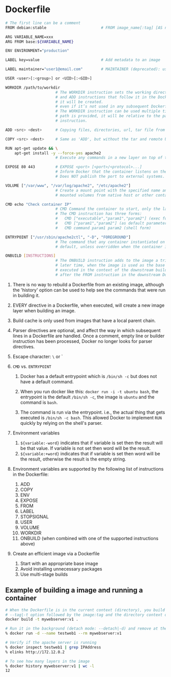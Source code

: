 # Dockerfile

```bash
# The first line can be a comment
FROM debian:stable                        # FROM image_name[:tag] [AS name]

ARG VARIABLE_NAME=xxx
ARG FROM base:${VARIABLE_NAME}

ENV ENVIRONMENT="production"

LABEL key=value                           # Add metadata to an image

LABEL maintainer="user1@email.com"        # MAINTAINER (deprecated): use LABEL maintainer

USER <user>[:<group>] or <UID>[:<GID>]

WORKDIR /path/to/workdir
                      # The WORKDIR instruction sets the working directory for any RUN, CMD, ENTRYPOINT, COPY
                      # and ADD instructions that follow it in the Dockerfile. If the WORKDIR doesn’t exist,
                      # it will be created.
                      # even if it’s not used in any subsequent Dockerfile instruction.
                      # The WORKDIR instruction can be used multiple times in a Dockerfile. If a relative
                      # path is provided, it will be relative to the path of the previous WORKDIR
                      # instruction. 

ADD <src> <dest>      # Copying files, directories, url, tar file from the host to the image during build

COPY <src> <dest>     # Same as 'ADD', but without the tar and remote URL handling.

RUN apt-get update && \
    apt-get install -y --force-yes apache2
                      # Execute any commands in a new layer on top of the current image and commit the results

EXPOSE 80 443         # EXPOSE <port> [<port>/<protocol>...] 
                      # Inform Docker that the container listens on the specified network ports at runtime
                      # Does NOT publish the port to external systems.

VOLUME ["/var/www", "/var/log/apache2", "/etc/apache2"]
                      # Create a mount point with the specified name and marks it as holding externally
                      # mounted volumes from native host or other containers

CMD echo "Check container IP"
                      # CMD Command the container to start, only the last CMD will be run if multiple specified.
                      # The CMD instruction has three forms:
                      #   CMD ["executable","param1","param2"] (exec form, this is the preferred form)
                      #   CMD ["param1","param2"] (as default parameters to ENTRYPOINT)
                      #   CMD command param1 param2 (shell form)

ENTRYPOINT ["/usr/sbin/apache2ctl", "-D", "FOREGROUND"]
                      # The command that any container instantiated on the image will execute on startup by
                      # default, unless overridden when the container is started.

ONBUILD [INSTRUCTIONS]
                      # The ONBUILD instruction adds to the image a trigger instruction to be executed at a
                      # later time, when the image is used as the base for another build. The trigger will be
                      # executed in the context of the downstream build, as if it had been inserted immediately
                      # after the FROM instruction in the downstream Dockerfile.

```

1. There is no way to rebuild a Dockerfile from an existing image, although the 'history' option can be used to help
   see the commands that were run in building it.

1. EVERY directive in a Dockerfile, when executed, will create a new image layer when building an image.

1. Build cache is only used from images that have a local parent chain.

1. Parser directives are optional, and affect the way in which subsequent lines in a Dockerfile are handled. Once a
   comment, empty line or builder instruction has been processed, Docker no longer looks for parser directives.

1. Escape character: `\` or `

1. `CMD` vs. `ENTRYPOINT`
   1. Docker has a default entrypoint which is `/bin/sh -c` but does not have a default command.

   1. When you run docker like this: `docker run -i -t ubuntu bash`, the entrypoint is the default `/bin/sh -c`,
      the image is `ubuntu` and the command is `bash`.

   1. The command is run via the entrypoint. i.e., the actual thing that gets executed is `/bin/sh -c bash`. 
      This allowed Docker to implement `RUN` quickly by relying on the shell's parser.

1. Environment variables
   1. `${variable:-word}` indicates that if variable is set then the result will be that value. If variable is not set
      then word will be the result.
   1. `${variable:+word}` indicates that if variable is set then word will be the result, otherwise the result is the
      empty string.

1. Environment variables are supported by the following list of instructions in the Dockerfile:
   1. ADD
   1. COPY
   1. ENV
   1. EXPOSE
   1. FROM
   1. LABEL
   1. STOPSIGNAL
   1. USER
   1. VOLUME
   1. WORKDIR
   1. ONBUILD (when combined with one of the supported instructions above)

1. Create an efficient image via a Dockerfile
   1. Start with an appropriate base image
   1. Avoid installing unnecessary packages
   1. Use multi-stage builds


## Example of building a image and running a container

```bash
# When the Dockerfile is in the current context (directory), you build it with an image name and tag with the
# --tag|-t option followed by the image:tag and the directory context of the file, in this case '.'.
docker build -t mywebserver:v1 .

# Run it in the background (detach mode: --detach|-d) and remove at the end (--rm)
% docker run -d --name testweb1 --rm mywebserver:v1

# Verify if the apache server is running
% docker inspect testweb1 | grep IPAddress
% elinks http://172.12.0.2

# To see how many layers in the image
% docker history mywebserver:v1 | wc -l
12
```

